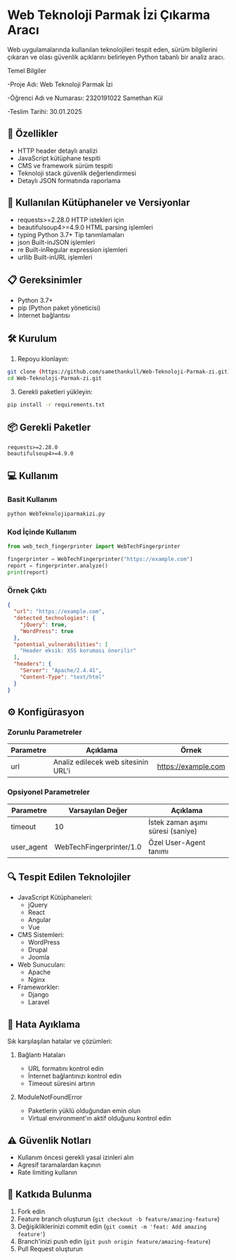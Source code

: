 # Web Teknoloji Parmak İzi Çıkarma Aracı

Web uygulamalarında kullanılan teknolojileri tespit eden, sürüm bilgilerini çıkaran ve olası güvenlik açıklarını belirleyen Python tabanlı bir analiz aracı.

Temel Bilgiler

-Proje Adı: Web Teknoloji Parmak İzi

-Öğrenci Adı ve Numarası: 2320191022 Samethan Kül

-Teslim Tarihi: 30.01.2025

## 🚀 Özellikler

- HTTP header detaylı analizi
- JavaScript kütüphane tespiti
- CMS ve framework sürüm tespiti
- Teknoloji stack güvenlik değerlendirmesi
- Detaylı JSON formatında raporlama

## 🚀 Kullanılan Kütüphaneler ve Versiyonlar 

- requests>=2.28.0 HTTP istekleri için 
- beautifulsoup4>=4.9.0 HTML parsing işlemleri
- typing Python 3.7+ Tip tanımlamaları
- json Built-inJSON işlemleri
- re Built-inRegular expression işlemleri
- urllib Built-inURL işlemleri

## 📋 Gereksinimler

- Python 3.7+
- pip (Python paket yöneticisi)
- İnternet bağlantısı

## 🛠 Kurulum

1. Repoyu klonlayın:
```bash
git clone (https://github.com/samethankull/Web-Teknoloji-Parmak-zi.git)
cd Web-Teknoloji-Parmak-zi.git
```

3. Gerekli paketleri yükleyin:
```bash
pip install -r requirements.txt
```

## 📦 Gerekli Paketler

```
requests>=2.28.0
beautifulsoup4>=4.9.0
```

## 💻 Kullanım

### Basit Kullanım

```bash
python WebTeknolojiparmakizi.py
```

### Kod İçinde Kullanım

```python
from web_tech_fingerprinter import WebTechFingerprinter

fingerprinter = WebTechFingerprinter("https://example.com")
report = fingerprinter.analyze()
print(report)
```

### Örnek Çıktı

```json
{
  "url": "https://example.com",
  "detected_technologies": {
    "jQuery": true,
    "WordPress": true
  },
  "potential_vulnerabilities": [
    "Header eksik: XSS koruması önerilir"
  ],
  "headers": {
    "Server": "Apache/2.4.41",
    "Content-Type": "text/html"
  }
}
```

## ⚙️ Konfigürasyon

### Zorunlu Parametreler

| Parametre | Açıklama | Örnek |
|-----------|----------|--------|
| url | Analiz edilecek web sitesinin URL'i | https://example.com |

### Opsiyonel Parametreler

| Parametre | Varsayılan Değer | Açıklama |
|-----------|------------------|-----------|
| timeout | 10 | İstek zaman aşımı süresi (saniye) |
| user_agent | WebTechFingerprinter/1.0 | Özel User-Agent tanımı |

## 🔍 Tespit Edilen Teknolojiler

- JavaScript Kütüphaneleri:
  - jQuery
  - React
  - Angular
  - Vue
- CMS Sistemleri:
  - WordPress
  - Drupal
  - Joomla
- Web Sunucuları:
  - Apache
  - Nginx
- Frameworkler:
  - Django
  - Laravel

## 🐛 Hata Ayıklama

Sık karşılaşılan hatalar ve çözümleri:

1. Bağlantı Hataları
   - URL formatını kontrol edin
   - İnternet bağlantınızı kontrol edin
   - Timeout süresini artırın

2. ModuleNotFoundError
   - Paketlerin yüklü olduğundan emin olun
   - Virtual environment'ın aktif olduğunu kontrol edin

## ⚠️ Güvenlik Notları

- Kullanım öncesi gerekli yasal izinleri alın
- Agresif taramalardan kaçının
- Rate limiting kullanın


## 🤝 Katkıda Bulunma

1. Fork edin
2. Feature branch oluşturun (`git checkout -b feature/amazing-feature`)
3. Değişikliklerinizi commit edin (`git commit -m 'feat: Add amazing feature'`)
4. Branch'inizi push edin (`git push origin feature/amazing-feature`)
5. Pull Request oluşturun

